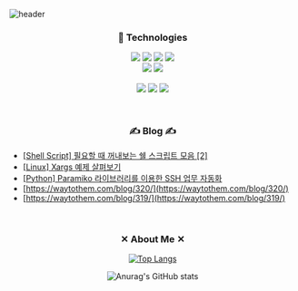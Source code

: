 ![header](https://capsule-render.vercel.app/api?type=waving&color=auto&height=300&section=header&text=Jaehyo%20Lee&fontSize=90&animation=fadeIn&fontAlignY=38&descAlignY=51&descAlign=62)

<!-- desc=Decorate%20GitHub%20Profile%20or%20any%20Repo%20like%20me!& -->

<h3 align="center">📕 Technologies</h3>

<p align="center">
  <img src="https://img.shields.io/badge/python-%2300599C.svg?style=for-the-badge&logo=python&logoColor=white"/>
  <img src="https://img.shields.io/badge/Visual%20Studio%20Code-0078d7.svg?style=for-the-badge&logo=visual-studio-code&logoColor=white"/>
  <img src="https://img.shields.io/badge/pycharm-143?style=for-the-badge&logo=pycharm&logoColor=black&color=black&labelColor=green"/>
  <img src="https://img.shields.io/badge/github-%23121011.svg?style=for-the-badge&logo=github&logoColor=white"/>
  <br>
  <img src="https://img.shields.io/badge/mysql-%2300f.svg?style=for-the-badge&logo=mysql&logoColor=white"/> 
  <img src="https://img.shields.io/badge/shellscript-%23121011.svg?style=for-the-badge&logo=shell"/>
  <br>
  
  <br>
  <img src="https://img.shields.io/badge/Docker-143?style=for-the-badge&logo=docker&logoColor=white"/>
  <img src="https://img.shields.io/badge/Ubuntu-E95420?style=for-the-badge&logo=ubuntu&logoColor=white"/>
  <img src="https://img.shields.io/badge/Django-FE7A16.svg?style=for-the-badge&logo=Django&logoColor=white"/>
</p>

<br>
<h3 align="center">✍️ Blog ✍️ </h3>
<!-- Blog-Post -->

-   [[Shell Script] 필요할 때 꺼내보는 쉘 스크립트 모음 [2]](https://waytothem.com/blog/323/)
-   [[Linux] Xargs 예제 살펴보기](https://waytothem.com/blog/322/)
-   [[Python] Paramiko 라이브러리를 이용한 SSH 업무 자동화](https://waytothem.com/blog/321/)
-   [https://waytothem.com/blog/320/](https://waytothem.com/blog/320/)
-   [https://waytothem.com/blog/319/](https://waytothem.com/blog/319/)

<!-- Blog-Post -->

<div align="center" style="text-align:center">
</div>
  
<br>

<h3 align="center">✕ About Me ✕</h3>

<div align=center>

[![Top Langs](https://github-readme-stats.vercel.app/api/top-langs/?username=JaehyoJJAng&layout=compact)](https://github.com/anuraghazra/github-readme-stats)
  
![Anurag's GitHub stats](https://github-readme-stats.vercel.app/api?username=JaehyoJJAng&show_icons=true&theme=radical) 
</div>
